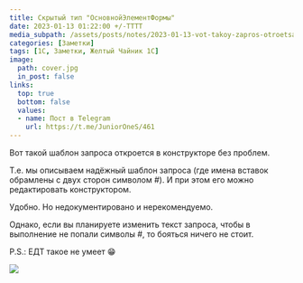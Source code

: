 ```yaml
---
title: Скрытый тип "ОсновнойЭлементФормы"
date: 2023-01-13 01:22:00 +/-TTTT
media_subpath: /assets/posts/notes/2023-01-13-vot-takoy-zapros-otroetsa/
categories: [Заметки]
tags: [1С, Заметки, Желтый Чайник 1С]
image:
  path: cover.jpg
  in_post: false
links:
  top: true
  bottom: false
  values:
  - name: Пост в Telegram
    url: https://t.me/JuniorOneS/461
---
```


Вот такой шаблон запроса откроется в конструкторе без проблем. 

Т.е. мы описываем надёжный шаблон запроса (где имена вставок обрамлены с двух сторон символом #). И при этом его можно редактировать конструктором.

Удобно. Но недокументировано и нерекомендуемо. 

Однако, если вы планируете изменить текст запроса, чтобы в выполнение не попали символы #, то бояться ничего не стоит.

P.S.: ЕДТ такое не умеет 😁

![](cover.jpg)